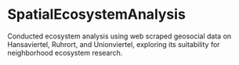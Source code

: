 # SpatialEcosystemAnalysis
 Conducted ecosystem analysis using web scraped geosocial data on Hansaviertel, Ruhrort, and Unionviertel, exploring its suitability for neighborhood ecosystem research.
